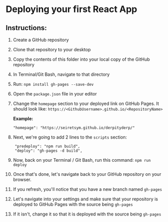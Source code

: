 # Deploying your first React App

## Instructions:
1. Create a GitHub repository
2. Clone that repository to your desktop
3. Copy the contents of this folder into your local copy of the GitHub repository
4. In Terminal/Git Bash, navigate to that directory
5. Run: `npm install gh-pages --save-dev`
6. Open the `package.json` file in your editor
7. Change the `homepage` section to your deployed link on GitHub Pages. It should look like: `https://<GithubUsername>.github.io/<RepositoryName>`

    **Example:**
    ```
    "homepage": "https://seiretsym.github.io/derpityderp/"
    ```

8. Next, we're going to add 2 lines to the `scripts` section:

```
    "predeploy": "npm run build",
    "deploy": "gh-pages -d build",
```

9. Now, back on your Terminal / Git Bash, run this command: `npm run deploy`

10. Once that's done, let's navigate back to your GitHub repository on your browser.

11. If you refresh, you'll notice that you have a new branch named `gh-pages`

12. Let's navigate into your settings and make sure that your repository is deployed to GitHub Pages with the source being `gh-pages`

13. If it isn't, change it so that it is deployed with the source being `gh-pages`